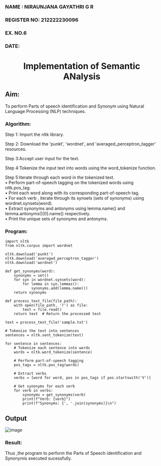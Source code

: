 <H3>NAME : NIRAUNJANA GAYATHRI G R</H3>
<H3>REGISTER NO: 212222230096</H3>
<H3>EX. NO.6</H3>
<H3>DATE:</H3>
<H1 ALIGN =CENTER>Implementation of Semantic ANalysis</H1>

## Aim: 
To perform Parts of speech identification and Synonym using Natural Language Processing (NLP) techniques. </H3> 

<h3>Algorithm:</h3>

Step 1: Import the nltk library.<br>

Step 2: Download the 'punkt', 'wordnet', and 'averaged_perceptron_tagger' resources.<br>

Step 3:Accept user input for the text.<br>

Step 4:Tokenize the input text into words using the word_tokenize function.<br>

Step 5:Iterate through each word in the tokenized text.<br>
•	Perform part-of-speech tagging on the tokenized words using nltk.pos_tag.<br>
•	Print each word along with its corresponding part-of-speech tag.<br>
•	For each verb , iterate through its synsets (sets of synonyms) using wordnet.synsets(word).<br>
•	Extract synonyms and antonyms using lemma.name() and lemma.antonyms()[0].name() respectively.<br>
•	Print the unique sets of synonyms and antonyms.

<H3>Program:</H3>

```
import nltk
from nltk.corpus import wordnet

nltk.download('punkt')
nltk.download('averaged_perceptron_tagger')
nltk.download('wordnet')

def get_synonyms(word):
    synonyms = set()
    for syn in wordnet.synsets(word):
        for lemma in syn.lemmas():
            synonyms.add(lemma.name())
    return synonyms

def process_text_file(file_path):
    with open(file_path, 'r') as file:
        text = file.read()
    return text  # Return the processed text

text = process_text_file('sample.txt')

# Tokenize the text into sentences
sentences = nltk.sent_tokenize(text)

for sentence in sentences:
    # Tokenize each sentence into words
    words = nltk.word_tokenize(sentence)

    # Perform part-of-speech tagging
    pos_tags = nltk.pos_tag(words)

    # Extract verbs
    verbs = [word for word, pos in pos_tags if pos.startswith('V')]

    # Get synonyms for each verb
    for verb in verbs:
        synonyms = get_synonyms(verb)
        print(f"Verb: {verb}")
        print(f"Synonyms: {', '.join(synonyms)}\n")

```

## Output

![image](https://github.com/niraunjana/Ex-6--AAI/assets/119395610/8cd62e50-bd6d-431d-951b-0af8cc17a546)



<H3>Result:</H3>
Thus ,the program to perform the Parts of Speech identification and Synonymis executed sucessfully.

